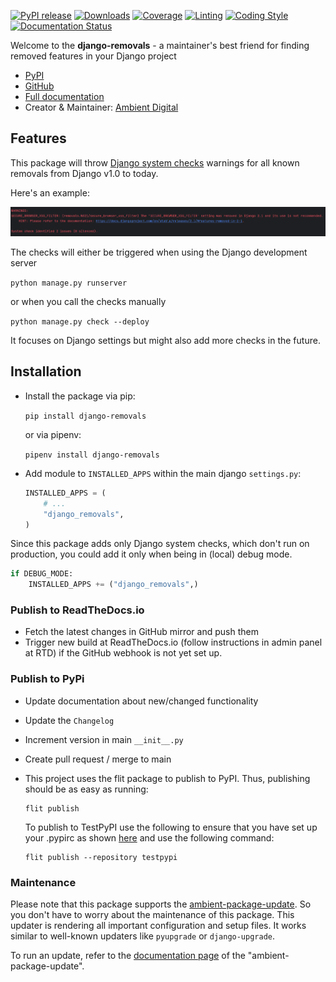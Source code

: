 [![PyPI release](https://img.shields.io/pypi/v/django-removals.svg)](https://pypi.org/project/django-removals/)
[![Downloads](https://static.pepy.tech/badge/django-removals)](https://pepy.tech/project/django-removals)
[![Coverage](https://img.shields.io/badge/Coverage-100.0%25-success)](https://github.com/ambient-innovation/django-removals/actions?workflow=CI)
[![Linting](https://img.shields.io/endpoint?url=https://raw.githubusercontent.com/astral-sh/ruff/main/assets/badge/v2.json)](https://github.com/astral-sh/ruff)
[![Coding Style](https://img.shields.io/badge/code%20style-Ruff-000000.svg)](https://github.com/astral-sh/ruff)
[![Documentation Status](https://readthedocs.org/projects/django-removals/badge/?version=latest)](https://django-removals.readthedocs.io/en/latest/?badge=latest)

Welcome to the **django-removals** - a maintainer's best friend for finding removed features in your Django project

* [PyPI](https://pypi.org/project/django-removals/)
* [GitHub](https://github.com/ambient-innovation/django-removals)
* [Full documentation](https://django-removals.readthedocs.io/en/latest/index.html)
* Creator & Maintainer: [Ambient Digital](https://ambient.digital/)


## Features

This package will throw [Django system checks](https://docs.djangoproject.com/en/dev/topics/checks/)
warnings for all known removals from Django v1.0 to today.

Here's an example:

![Example system check](https://raw.githubusercontent.com/ambient-innovation/django-removals/963cdef1f04b9f3f8efbe6a4a893ef4abe911e07/docs/system_check_warning.png?raw=True)

The checks will either be triggered when using the Django development server

`python manage.py runserver`

or when you call the checks manually

`python manage.py check --deploy`

It focuses on Django settings but might also add more checks in the future.

## Installation

- Install the package via pip:

  `pip install django-removals`

  or via pipenv:

  `pipenv install django-removals`

- Add module to `INSTALLED_APPS` within the main django `settings.py`:

    ```python
    INSTALLED_APPS = (
        # ...
        "django_removals",
    )
    ```

Since this package adds only Django system checks, which don't run on production, you could add it only when being in
(local) debug mode.

```python
if DEBUG_MODE:
    INSTALLED_APPS += ("django_removals",)
```



### Publish to ReadTheDocs.io

- Fetch the latest changes in GitHub mirror and push them
- Trigger new build at ReadTheDocs.io (follow instructions in admin panel at RTD) if the GitHub webhook is not yet set
  up.

### Publish to PyPi

- Update documentation about new/changed functionality

- Update the `Changelog`

- Increment version in main `__init__.py`

- Create pull request / merge to main

- This project uses the flit package to publish to PyPI. Thus, publishing should be as easy as running:
  ```
  flit publish
  ```

  To publish to TestPyPI use the following to ensure that you have set up your .pypirc as
  shown [here](https://flit.readthedocs.io/en/latest/upload.html#using-pypirc) and use the following command:

  ```
  flit publish --repository testpypi
  ```

### Maintenance

Please note that this package supports the [ambient-package-update](https://pypi.org/project/ambient-package-update/).
So you don't have to worry about the maintenance of this package. This updater is rendering all important
configuration and setup files. It works similar to well-known updaters like `pyupgrade` or `django-upgrade`.

To run an update, refer to the [documentation page](https://pypi.org/project/ambient-package-update/)
of the "ambient-package-update".
